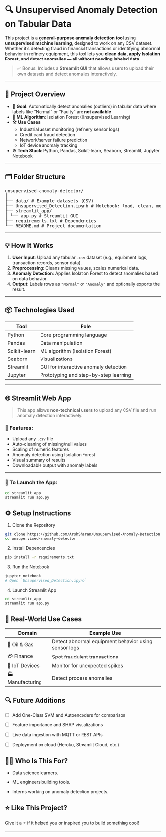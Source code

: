 # 🔍 Unsupervised Anomaly Detection on Tabular Data

This project is a **general-purpose anomaly detection tool** using **unsupervised machine learning**, designed to work on any CSV dataset. Whether it’s detecting fraud in financial transactions or identifying abnormal behavior in refinery equipment, this tool lets you **clean data, apply Isolation Forest, and detect anomalies — all without needing labeled data**.

> ✅ Bonus: Includes a **Streamlit GUI** that allows users to upload their own datasets and detect anomalies interactively.

---

## 🧠 Project Overview

- 📌 **Goal**: Automatically detect anomalies (outliers) in tabular data where labels like “Normal” or “Faulty” are **not available**  
- 🧠 **ML Algorithm**: Isolation Forest (Unsupervised Learning)  
- 🛠️ **Use Cases**:  
  - Industrial asset monitoring (refinery sensor logs)  
  - Credit card fraud detection  
  - Network/server failure prediction  
  - IoT device anomaly tracking  
- ⚙️ **Tech Stack**: Python, Pandas, Scikit-learn, Seaborn, Streamlit, Jupyter Notebook

---

## 🗂️ Folder Structure
<pre>unsupervised-anomaly-detector/
│
├── data/ # Example datasets (CSV)
├── Unsupervised_Detection.ipynb # Notebook: load, clean, model
├── streamlit_app/
│ └── app.py # Streamlit GUI
├── requirements.txt # Dependencies
└── README.md # Project documentation</pre>


---

## 💡 How It Works

1. **User Input**: Upload any tabular `.csv` dataset (e.g., equipment logs, transaction records, sensor data).
2. **Preprocessing**: Cleans missing values, scales numerical data.
3. **Anomaly Detection**: Applies Isolation Forest to detect anomalies based on data behavior.
4. **Output**: Labels rows as `"Normal"` or `"Anomaly"` and optionally exports the result.

---

## 📦 Technologies Used

| Tool         | Role                                  |
|--------------|----------------------------------------|
| Python       | Core programming language              |
| Pandas       | Data manipulation                      |
| Scikit-learn | ML algorithm (Isolation Forest)        |
| Seaborn      | Visualizations                         |
| Streamlit    | GUI for interactive anomaly detection  |
| Jupyter      | Prototyping and step-by-step learning  |

---

## 🌐 Streamlit Web App

> This app allows **non-technical users** to upload any CSV file and run anomaly detection interactively.

### 🔧 Features:

- Upload any `.csv` file
- Auto-cleaning of missing/null values
- Scaling of numeric features
- Anomaly detection using Isolation Forest
- Visual summary of results
- Downloadable output with anomaly labels

---

### 🚀 To Launch the App:

```bash
cd streamlit_app
streamlit run app.py
```


## ⚙️ Setup Instructions
1. Clone the Repository
```bash
git clone https://github.com/ArshSharan/Unsupervised-Anomaly-Detection.git
cd unsupervised-anomaly-detector
```

2. Install Dependencies
```bash
pip install -r requirements.txt
```

3. Run the Notebook
```bash
jupyter notebook
# Open `Unsupervised_Detection.ipynb`
```

4. Launch Streamlit App
```bash
cd streamlit_app
streamlit run app.py
```
## 🔧 Real-World Use Cases

| Domain           | Example Use                                          |
| ---------------- | ---------------------------------------------------- |
| 🔧 Oil & Gas     | Detect abnormal equipment behavior using sensor logs |
| 💳 Finance       | Spot fraudulent transactions                         |
| 📶 IoT Devices   | Monitor for unexpected spikes                        |
| 🏭 Manufacturing | Detect process anomalies                             |


## 🔍 Future Additions
- [ ] Add One-Class SVM and Autoencoders for comparison

- [ ] Feature importance and SHAP visualizations

- [ ] Live data ingestion with MQTT or REST APIs

- [ ] Deployment on cloud (Heroku, Streamlit Cloud, etc.)


## 🙋‍♂️ Who Is This For?

- Data science learners.

- ML engineers building tools.

- Interns working on anomaly detection projects.


## ⭐ Like This Project?
Give it a ⭐ if it helped you or inspired you to build something cool!

---


